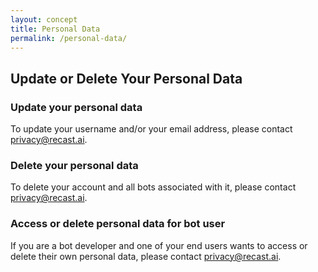 ```yaml
---
layout: concept
title: Personal Data
permalink: /personal-data/
---
```


## Update or Delete Your Personal Data

### Update your personal data

To update your username and/or your email address, please contact privacy@recast.ai.

### Delete your personal data

To delete your account and all bots associated with it, please contact privacy@recast.ai.

### Access or delete personal data for bot user

If you are a bot developer and one of your end users wants to access or delete their own personal data, please contact privacy@recast.ai.

